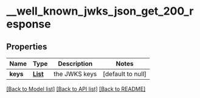 # __well_known_jwks_json_get_200_response
## Properties

| Name | Type | Description | Notes |
|------------ | ------------- | ------------- | -------------|
| **keys** | [**List**](map.md) | the JWKS keys | [default to null] |

[[Back to Model list]](../README.md#documentation-for-models) [[Back to API list]](../README.md#documentation-for-api-endpoints) [[Back to README]](../README.md)

